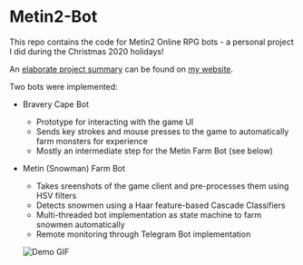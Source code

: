 # Metin2-Bot

This repo contains the code for Metin2 Online RPG bots - a personal project I did during the Christmas 2020 holidays!

An [elaborate project summary](https://philippkurz.net/?portfolio=online-rpg-bot) can be found on [my website](https://philippkurz.net/).

Two bots were implemented:
- Bravery Cape Bot

   - Prototype for interacting with the game UI
   - Sends key strokes and mouse presses to the game to automatically farm monsters for experience
   - Mostly an intermediate step for the Metin Farm Bot (see below)
   
- Metin (Snowman) Farm Bot

   - Takes sreenshots of the game client and pre-processes them using HSV filters
   - Detects snowmen using a Haar feature-based Cascade Classifiers
   - Multi-threaded bot implementation as state machine to farm snowmen automatically
   - Remote monitoring through Telegram Bot implementation

   ![Demo GIF](https://github.com/philipp-kurz/Metin2-Bot/blob/main/demo/demo.gif "Demo GIF")
